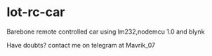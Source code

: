 # Iot-rc-car
Barebone remote controlled car using lm232,nodemcu 1.0 and blynk

Have doubts? contact me on telegram at Mavrik_07
